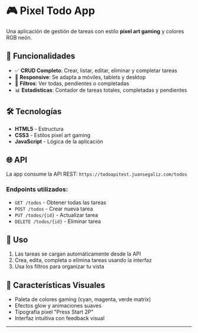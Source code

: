 # 🎮 Pixel Todo App

Una aplicación de gestión de tareas con estilo **pixel art gaming** y colores RGB neón.

## 🚀 Funcionalidades

- ✅ **CRUD Completo**: Crear, listar, editar, eliminar y completar tareas
- 📱 **Responsive**: Se adapta a móviles, tablets y desktop
- 🔄 **Filtros**: Ver todas, pendientes o completadas
- 📊 **Estadísticas**: Contador de tareas totales, completadas y pendientes

## 🛠️ Tecnologías

- **HTML5** - Estructura
- **CSS3** - Estilos pixel art gaming
- **JavaScript** - Lógica de la aplicación

## 🌐 API

La app consume la API REST: `https://todoapitest.juansegaliz.com/todos`

### Endpoints utilizados:
- `GET /todos` - Obtener todas las tareas
- `POST /todos` - Crear nueva tarea
- `PUT /todos/{id}` - Actualizar tarea
- `DELETE /todos/{id}` - Eliminar tarea

## 🎯 Uso

1. Las tareas se cargan automáticamente desde la API
2. Crea, edita, completa o elimina tareas usando la interfaz
3. Usa los filtros para organizar tu vista

## 🎨 Características Visuales

- Paleta de colores gaming (cyan, magenta, verde matrix)
- Efectos glow y animaciones suaves
- Tipografía pixel "Press Start 2P"
- Interfaz intuitiva con feedback visual

---